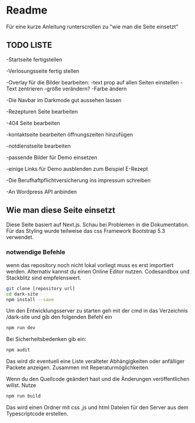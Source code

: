 # Readme

Für eine kurze Anleitung runterscrollen zu "wie man die Seite einsetzt"

## TODO LISTE

-Startseite fertigstellen

-Verlosungsseite fertig stellen

-Overlay für die Bilder bearbeiten:
-text prop auf allen Seiten einstellen
-Text zentrieren
-größe verändern?
-Farbe ändern

-Die Navbar im Darkmode gut aussehen lassen

-Rezepturen Seite bearbeiten

-404 Seite bearbeiten

-kontaktseite bearbeiten öffnungszeiten hinzufügen

-notdienstseite bearbeiten

-passende Bilder für Demo einsetzen

-einige Links für Demo ausblenden zum Beispiel E-Rezept

-Die Berufhaftpflichtversicherung ins impressum schreiben

-An Wordpress API anbinden

## Wie man diese Seite einsetzt

Diese Seite basiert auf Next.js. Schau bei Problemen in die Dokumentation.
Für das Styling wurde teilweise das css Framework Bootstrap 5.3 verwendet.

### notwendige Befehle

wenn das repository noch nicht lokal vorliegt muss es erst importiert werden.
Alternativ kannst du einen Online Editor nutzen. Codesandbox und Stackblitz sind empfelenswert.

```sh
git clone [repository url]
cd dark-site
npm install --save
```

Um den Entwicklungsserver zu starten geh mit der cmd in das Verzeichnis /dark-site und gib den folgenden Befehl ein

```sh
npm run dev
```

Bei Sicherheitsbedenken gib ein:

```sh
npm audit
```

Das wird dir eventuell eine Liste veralteter Abhängigkeiten oder anfälliger Packete anzeigen. Zusammen mit Reperaturmöglichkeiten.

Wenn du den Quellcode geändert hast und die Änderungen veröffentlichen willst. Nutze

```sh
npm run build
```

Das wird einen Ordner mit css ,js und html Dateien für den Server aus dem Typescriptcode erstellen.
